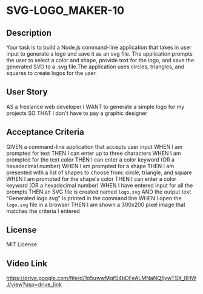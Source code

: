 # SVG-LOGO_MAKER-10

## Description

Your task is to build a Node.js command-line application that takes in user input to generate a logo and save it as an svg file.  The application prompts the user to select a color and shape, provide text for the logo, and save the generated SVG to a .svg file.The application uses circles, triangles, and squares to create logos for the user.

## User Story

AS a freelance web developer
I WANT to generate a simple logo for my projects
SO THAT I don't have to pay a graphic designer

## Acceptance Criteria

GIVEN a command-line application that accepts user input
WHEN I am prompted for text
THEN I can enter up to three characters
WHEN I am prompted for the text color
THEN I can enter a color keyword (OR a hexadecimal number)
WHEN I am prompted for a shape
THEN I am presented with a list of shapes to choose from: circle, triangle, and square
WHEN I am prompted for the shape's color
THEN I can enter a color keyword (OR a hexadecimal number)
WHEN I have entered input for all the prompts
THEN an SVG file is created named `logo.svg`
AND the output text "Generated logo.svg" is printed in the command line
WHEN I open the `logo.svg` file in a browser
THEN I am shown a 300x200 pixel image that matches the criteria I entered

## License 

MIT License 

## Video Link
 
https://drive.google.com/file/d/1o5uwwMqfS4bDFeALMNaNQ5ywTSX_8HWJ/view?usp=drive_link